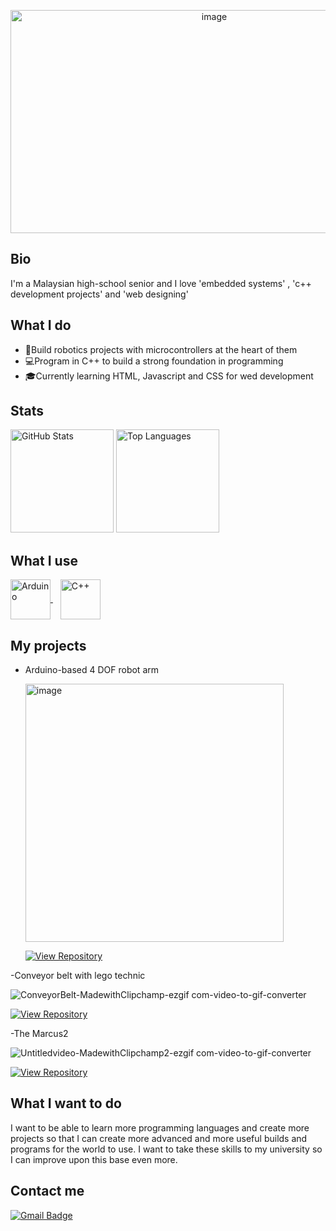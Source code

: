 
<p align="center">
  <img width="636" height="357" alt="image" src="https://github.com/user-attachments/assets/97105d4e-dedb-42a2-8f0a-91dd55aa79dd" />
</p>

## Bio
I'm a Malaysian high-school senior and I love 'embedded systems' , 'c++ development projects' and 'web designing'

## What I do
- 🤖Build robotics projects with microcontrollers at the heart of them
- 💻Program in C++ to build a strong foundation in programming
- 🎓Currently learning HTML, Javascript and CSS for wed development

## Stats
<p align="left">
  <img src="https://github-readme-stats.vercel.app/api?username=ArifNaufalMNazri&show_icons=true&theme=tokyonight" 
       alt="GitHub Stats" height="165"/>
  <img src="https://github-readme-stats.vercel.app/api/top-langs/?username=ArifNaufalMNazri&layout=compact&theme=tokyonight" 
       alt="Top Languages" height="165"/>
</p>

## What I use
<p align="left">
  <a href="https://www.arduino.cc/" target="_blank" rel="noopener">
    <img src="https://cdn.jsdelivr.net/gh/devicons/devicon/icons/arduino/arduino-original.svg" alt="Arduino" width="64" height="64" style="vertical-align:middle;">
  </a>
  &nbsp;&nbsp;
  <a href="https://isocpp.org/" target="_blank" rel="noopener">
    <img src="https://cdn.jsdelivr.net/gh/devicons/devicon/icons/cplusplus/cplusplus-original.svg" alt="C++" width="64" height="64" style="vertical-align:middle;">
  </a>
</p>

## My projects
- Arduino-based 4 DOF robot arm
  
  <img width="413" height="413" alt="image" src="https://github.com/user-attachments/assets/955e391d-15c2-4b4b-ab5b-bf5e189fe6c5" />
  <p align="left">
  <a href="https://github.com/ArifNaufalMNazri/Remote-Controlled-Arduino-Arm">
    <img src="https://img.shields.io/badge/View%20Repository-%2300599C?style=for-the-badge&logo=github&logoColor=white" alt="View Repository">
  </a>
  </p>

-Conveyor belt with lego technic

 ![ConveyorBelt-MadewithClipchamp-ezgif com-video-to-gif-converter](https://github.com/user-attachments/assets/871afd62-4f51-478e-929f-bff55f73e893)
  <p align="left">
  <a href="https://github.com/ArifNaufalMNazri/ConveyorBelt">
     <img src="https://img.shields.io/badge/View%20Repository-%2300599C?style=for-the-badge&logo=github&logoColor=white" alt="View Repository">
  </a>
  </p>

-The Marcus2

 ![Untitledvideo-MadewithClipchamp2-ezgif com-video-to-gif-converter](https://github.com/user-attachments/assets/31c90e4c-84c3-418b-b0d6-f223563e81db)
   <p align="left">
  <a href="https://github.com/ArifNaufalMNazri/Marcus2">
     <img src="https://img.shields.io/badge/View%20Repository-%2300599C?style=for-the-badge&logo=github&logoColor=white" alt="View Repository">
  </a>
  </p>

## What I want to do
I want to be able to learn more programming languages and create more projects so that I can create more advanced and more useful builds and programs for the world to use. I want to take these skills to my university so I can improve upon this base even more. 

## Contact me
[![Gmail Badge](https://img.shields.io/badge/Gmail-D14836?style=for-the-badge&logo=gmail&logoColor=white)](mailto:arifnaufalmnazri@gmail.com)
 
 
<!--
**ArifNaufalMNazri/ArifNaufalMNazri** is a ✨ _special_ ✨ repository because its `README.md` (this file) appears on your GitHub profile.

Here are some ideas to get you started:

- 🔭 I’m currently working on ...
- 🌱 I’m currently learning ...
- 👯 I’m looking to collaborate on ...
- 🤔 I’m looking for help with ...
- 💬 Ask me about ...
- 📫 How to reach me: ...
- 😄 Pronouns: ...
- ⚡ Fun fact: ...
-->
